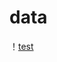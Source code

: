 # data
！[test](https://github.com/Scorpiokay/data/blob/master/%E8%AE%A1%E7%AE%97%E6%96%87%E6%9C%AC%E7%9B%B8%E4%BC%BC%E5%BA%A6%E4%B8%80%E8%A1%8C%E6%90%9E%E5%AE%9A.png)
